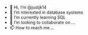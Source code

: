 - 👋 Hi, I’m @justjk14
- 👀 I’m interested in database systems
- 🌱 I’m currently learning SQL
- 💞️ I’m looking to collaborate on ...
- 📫 How to reach me ...

<!---
justjk14/justjk14 is a ✨ special ✨ repository because its `README.md` (this file) appears on your GitHub profile.
You can click the Preview link to take a look at your changes.
--->
